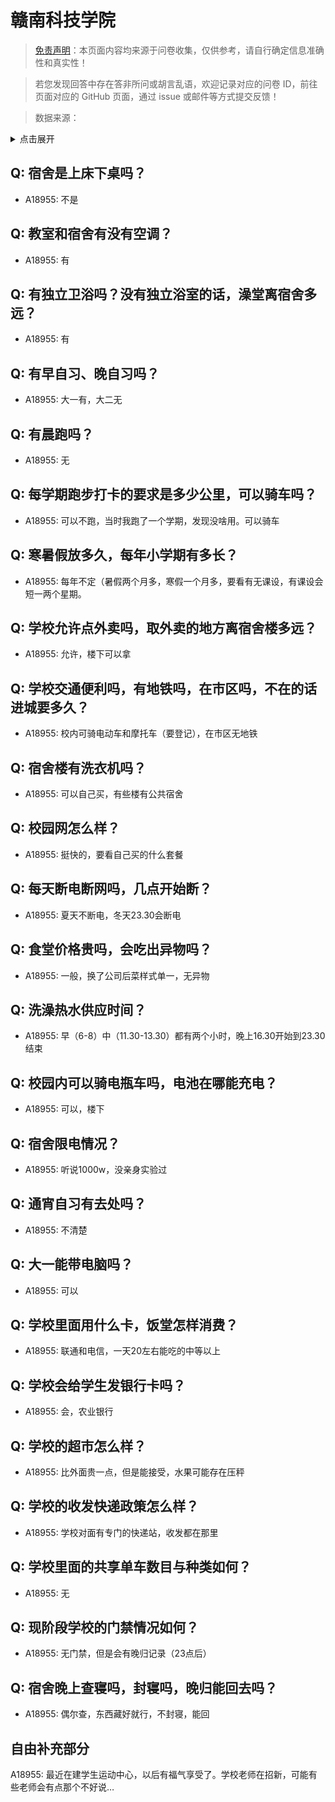 # 赣南科技学院

> [免责声明](https://colleges.chat/#_3)：本页面内容均来源于问卷收集，仅供参考，请自行确定信息准确性和真实性！

> 若您发现回答中存在答非所问或胡言乱语，欢迎记录对应的问卷 ID，前往页面对应的 GitHub 页面，通过 issue 或邮件等方式提交反馈！

> 数据来源：

<details><summary>点击展开</summary>
<ul>
<li>A18955: 匿名 (2023 年 06 月)</li>
</ul>
</details>

## Q: 宿舍是上床下桌吗？

- A18955: 不是

## Q: 教室和宿舍有没有空调？

- A18955: 有

## Q: 有独立卫浴吗？没有独立浴室的话，澡堂离宿舍多远？

- A18955: 有

## Q: 有早自习、晚自习吗？

- A18955: 大一有，大二无

## Q: 有晨跑吗？

- A18955: 无

## Q: 每学期跑步打卡的要求是多少公里，可以骑车吗？

- A18955: 可以不跑，当时我跑了一个学期，发现没啥用。可以骑车

## Q: 寒暑假放多久，每年小学期有多长？

- A18955: 每年不定（暑假两个月多，寒假一个月多，要看有无课设，有课设会短一两个星期。

## Q: 学校允许点外卖吗，取外卖的地方离宿舍楼多远？

- A18955: 允许，楼下可以拿

## Q: 学校交通便利吗，有地铁吗，在市区吗，不在的话进城要多久？

- A18955: 校内可骑电动车和摩托车（要登记），在市区无地铁

## Q: 宿舍楼有洗衣机吗？

- A18955: 可以自己买，有些楼有公共宿舍

## Q: 校园网怎么样？

- A18955: 挺快的，要看自己买的什么套餐

## Q: 每天断电断网吗，几点开始断？

- A18955: 夏天不断电，冬天23.30会断电

## Q: 食堂价格贵吗，会吃出异物吗？

- A18955: 一般，换了公司后菜样式单一，无异物

## Q: 洗澡热水供应时间？

- A18955: 早（6-8）中（11.30-13.30）都有两个小时，晚上16.30开始到23.30结束

## Q: 校园内可以骑电瓶车吗，电池在哪能充电？

- A18955: 可以，楼下

## Q: 宿舍限电情况？

- A18955: 听说1000w，没亲身实验过

## Q: 通宵自习有去处吗？

- A18955: 不清楚

## Q: 大一能带电脑吗？

- A18955: 可以

## Q: 学校里面用什么卡，饭堂怎样消费？

- A18955: 联通和电信，一天20左右能吃的中等以上

## Q: 学校会给学生发银行卡吗？

- A18955: 会，农业银行

## Q: 学校的超市怎么样？

- A18955: 比外面贵一点，但是能接受，水果可能存在压秤

## Q: 学校的收发快递政策怎么样？

- A18955: 学校对面有专门的快递站，收发都在那里

## Q: 学校里面的共享单车数目与种类如何？

- A18955: 无

## Q: 现阶段学校的门禁情况如何？

- A18955: 无门禁，但是会有晚归记录（23点后）

## Q: 宿舍晚上查寝吗，封寝吗，晚归能回去吗？

- A18955: 偶尔查，东西藏好就行，不封寝，能回

## 自由补充部分

A18955: 最近在建学生运动中心，以后有福气享受了。学校老师在招新，可能有些老师会有点那个不好说…